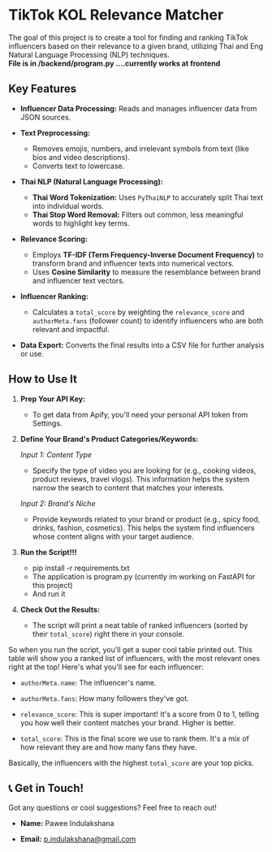# TikTok KOL Relevance Matcher

The goal of this project is to create a tool for finding and ranking TikTok influencers based on their relevance to a given brand, utilizing Thai and Eng Natural Language Processing (NLP) techniques.<br>
**File is in /backend/program.py ....currently works at frontend**

## Key Features

- **Influencer Data Processing:** Reads and manages influencer data from JSON sources.

- **Text Preprocessing:**

  - Removes emojis, numbers, and irrelevant symbols from text (like bios and video descriptions).
  - Converts text to lowercase.

- **Thai NLP (Natural Language Processing):**

  - **Thai Word Tokenization:** Uses `PyThaiNLP` to accurately split Thai text into individual words.
  - **Thai Stop Word Removal:** Filters out common, less meaningful words to highlight key terms.

- **Relevance Scoring:**

  - Employs **TF-IDF (Term Frequency-Inverse Document Frequency)** to transform brand and influencer texts into numerical vectors.
  - Uses **Cosine Similarity** to measure the resemblance between brand and influencer text vectors.

- **Influencer Ranking:**

  - Calculates a `total_score` by weighting the `relevance_score` and `authorMeta.fans` (follower count) to identify influencers who are both relevant and impactful.

- **Data Export:** Converts the final results into a CSV file for further analysis or use.

## How to Use It

1.  **Prep Your API Key:**

    - To get data from Apify, you'll need your personal API token from Settings.

2.  **Define Your Brand's Product Categories/Keywords:**

    _Input 1: Content Type_

    - Specify the type of video you are looking for (e.g., cooking videos, product reviews, travel vlogs). This information helps the system narrow the search to content that matches your interests.

    _Input 2: Brand's Niche_

    - Provide keywords related to your brand or product (e.g., spicy food, drinks, fashion, cosmetics). This helps the system find influencers whose content aligns with your target audience.

3.  **Run the Script!!!**

    - pip install -r requirements.txt
    - The application is program.py (currently im working on FastAPI for this project)
    - And run it

4.  **Check Out the Results:**
    - The script will print a neat table of ranked influencers (sorted by their `total_score`) right there in your console.

So when you run the script, you'll get a super cool table printed out. This table will show you a ranked list of influencers, with the most relevant ones right at the top! Here's what you'll see for each influencer:

- `authorMeta.name`: The influencer's name.

- `authorMeta.fans`: How many followers they've got.

- `relevance_score`: This is super important! It's a score from 0 to 1, telling you how well their content matches your brand. Higher is better.

- `total_score`: This is the final score we use to rank them. It's a mix of how relevant they are and how many fans they have.

Basically, the influencers with the highest `total_score` are your top picks.

## 📞 Get in Touch!

Got any questions or cool suggestions? Feel free to reach out!

- **Name:** Pawee Indulakshana

- **Email:** p.indulakshana@gmail.com
